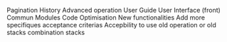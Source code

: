 Pagination
History
Advanced operation
User Guide
User Interface (front)
Commun Modules
Code Optimisation
New functionalities
Add more specifiques acceptance criterias
Accepbility to use old operation or old stacks
combination stacks
